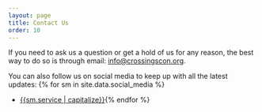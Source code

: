 ```yaml
---
layout: page
title: Contact Us
order: 10
---
```


If you need to ask us a question or get a hold of us for any reason, the best way to do so is through email: [info@crossingscon.org](mailto:info@crossingscon.org).

You can also follow us on social media to keep up with all the latest updates:
{% for sm in site.data.social_media %}
- [{{sm.service | capitalize}}]({{sm.site}}){% endfor %}

